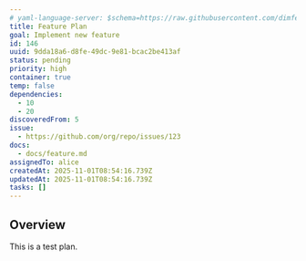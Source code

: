 ```yaml
---
# yaml-language-server: $schema=https://raw.githubusercontent.com/dimfeld/llmutils/main/schema/rmplan-plan-schema.json
title: Feature Plan
goal: Implement new feature
id: 146
uuid: 9dda18a6-d8fe-49dc-9e81-bcac2be413af
status: pending
priority: high
container: true
temp: false
dependencies:
  - 10
  - 20
discoveredFrom: 5
issue:
  - https://github.com/org/repo/issues/123
docs:
  - docs/feature.md
assignedTo: alice
createdAt: 2025-11-01T08:54:16.739Z
updatedAt: 2025-11-01T08:54:16.739Z
tasks: []
---
```


## Overview

This is a test plan.
